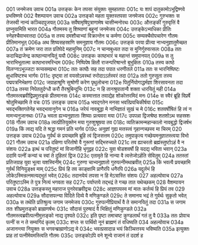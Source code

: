 001	जनमेजय उवाच
001a	उत्तङ्कः केन तपसा संयुक्तः सुमहातपाः
001c	यः शापं दातुकामोऽभूद्विष्णवे प्रभविष्णवे
002	वैशम्पायन उवाच
002a	उत्तङ्को महता युक्तस्तपसा जनमेजय
002c	गुरुभक्तः स तेजस्वी नान्यं कञ्चिदपूजयत्
003a	सर्वेषामृषिपुत्राणामेष चासीन्मनोरथः
003c	औत्तङ्कीं गुरुवृत्तिं वै प्राप्नुयामिति भारत
004a	गौतमस्य तु शिष्याणां बहूनां जनमेजय
004c	उत्तङ्केऽभ्यधिका प्रीतिः स्नेहश्चैवाभवत्तदा
005a	स तस्य दमशौचाभ्यां विक्रान्तेन च कर्मणा
005c	सम्यक्चैवोपचारेण गौतमः प्रीतिमानभूत्
006a	अथ शिष्यसहस्राणि समनुज्ञाय गौतमः
006c	उत्तङ्कं परया प्रीत्या नाभ्यनुज्ञातुमैच्छत
007a	तं क्रमेण जरा तात प्रतिपेदे महामुनिम्
007c	न चान्वबुध्यत तदा स मुनिर्गुरुवत्सलः
008a	ततः कदाचिद्राजेन्द्र काष्ठान्यानयितुं ययौ
008c	उत्तङ्कः काष्ठभारं च महान्तं समुपानयत्
009a	स तु भाराभिभूतात्मा काष्ठभारमरिन्दम
009c	निष्पिपेष क्षितौ राजन्परिश्रान्तो बुभुक्षितः
010a	तस्य काष्ठे विलग्नाऽभूज्जटा रूप्यसमप्रभा
010c	ततः काष्ठैः सह तदा पपात धरणीतले
011a	ततः स भारनिष्पिष्टः क्षुधाविष्टश्च भार्गवः
011c	दृष्ट्वा तां वयसोऽवस्थां रुरोदाऽऽर्तस्वरं तदा
012a	ततो गुरुसुता तस्य पद्मपत्रनिभेक्षणा
012c	जग्राहाश्रूणि सुश्रोणी करेण पृथुलोचना
012e	पितुर्नियोगाद्धर्मज्ञा शिरसावनता तदा
013a	तस्या निपेततुर्दग्धौ करौ तैरश्रुबिन्दुभिः
013c	न हि तानश्रुपातान्वै शक्ता धारयितुं मही
014a	गौतमस्त्वब्रवीद्विप्रमुत्तङ्कं प्रीतमानसः
014c	कस्मात्तात तवाद्येह शोकोत्तरमिदं मनः
014e	स स्वैरं ब्रूहि विप्रर्षे श्रोतुमिच्छामि ते वचः
015	उत्तङ्क उवाच
015a	भवद्गतेन मनसा भवत्प्रियचिकीर्षया
015c	भवद्भक्तिगतेनेह भवद्भावानुगेन च
016a	जरेयं नावबुद्धा मे नाभिज्ञातं सुखं च मे
016c	शतवर्षोषितं हि त्वं न मामभ्यनुजानथाः
017a	भवता ह्यभ्यनुज्ञाताः शिष्याः प्रत्यवरा मया
017c	उपपन्ना द्विजश्रेष्ठ शतशोऽथ सहस्रशः
018	गौतम उवाच
018a	त्वत्प्रीतियुक्तेन मया गुरुशुश्रूषया तव
018c	व्यतिक्रामन्महान्कालो नावबुद्धो द्विजर्षभ
019a	किं त्वद्य यदि ते श्रद्धा गमनं प्रति भार्गव
019c	अनुज्ञां गृह्य मत्तस्त्वं गृहान्गच्छस्व मा चिरम्
020	उत्तङ्क उवाच
020a	गुर्वर्थं कं प्रयच्छामि ब्रूहि त्वं द्विजसत्तम
020c	तमुपाकृत्य गच्छेयमनुज्ञातस्त्वया विभो
021	गौतम उवाच
021a	दक्षिणा परितोषो वै गुरूणां सद्भिरुच्यते
021c	तव ह्याचरतो ब्रह्मंस्तुष्टोऽहं वै न संशयः
022a	इत्थं च परितुष्टं मां विजानीहि भृगूद्वह
022c	युवा षोडशवर्षो हि यदद्य भविता भवान्
023a	ददामि पत्नीं कन्यां च स्वां ते दुहितरं द्विज
023c	एतामृते हि नान्या वै त्वत्तेजोऽर्हति सेवितुम्
024a	ततस्तां प्रतिजग्राह युवा भूत्वा यशस्विनीम्
024c	गुरुणा चाभ्यनुज्ञातो गुरुपत्नीमथाब्रवीत्
025a	किं भवत्यै प्रयच्छामि गुर्वर्थं विनियुङ्क्ष्व माम्
025c	प्रियं हि तव काङ्क्षामि प्राणैरपि धनैरपि
026a	यद्दुर्लभं हि लोकेऽस्मिन्रत्नमत्यद्भुतं भवेत्
026c	तदानयेयं तपसा न हि मेऽत्रास्ति संशयः
027	अहल्योवाच
027a	परितुष्टाऽस्मि ते पुत्र नित्यं भगवता सह
027c	पर्याप्तये तद्भद्रं ते गच्छ तात यथेच्छकम्
028	वैशम्पायन उवाच
028a	उत्तङ्कस्तु महाराज पुनरेवाब्रवीद्वचः
028c	आज्ञापयस्व मां मातः कर्तव्यं हि प्रियं तव
029	अहल्योवाच
029a	सौदासपत्न्या विदिते दिव्ये वै मणिकुण्डले
029c	ते समानय भद्रं ते गुर्वर्थः सुकृतो भवेत्
030a	स तथेति प्रतिश्रुत्य जगाम जनमेजय
030c	गुरुपत्नीप्रियार्थं वै ते समानयितुं तदा
031a	स जगाम ततः शीघ्रमुत्तङ्को ब्राह्मणर्षभः
031c	सौदासं पुरुषादं वै भिक्षितुं मणिकुण्डले
032a	गौतमस्त्वब्रवीत्पत्नीमुत्तङ्को नाद्य दृश्यते
032c	इति पृष्टा तमाचष्ट कुण्डलार्थं गतं तु वै
033a	ततः प्रोवाच पत्नीं स न ते सम्यगिदं कृतम्
033c	शप्तः स पार्थिवो नूनं ब्राह्मणं तं वधिष्यति
034	अहल्योवाच
034a	अजानन्त्या नियुक्तः स भगवन्ब्राह्मणोऽद्य मे
034c	भवत्प्रसादान्न भयं किञ्चित्तस्य भविष्यति
035a	इत्युक्तः प्राह तां पत्नीमेवमस्त्विति गौतमः
035c	उत्तङ्कोऽपि वने शून्ये राजानं तं ददर्श ह
